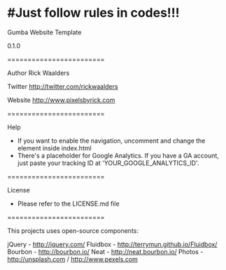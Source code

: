 #Just follow rules in codes!!!
========================

Gumba Website Template

0.1.0

========================

Author
Rick Waalders

Twitter
http://twitter.com/rickwaalders

Website
http://www.pixelsbyrick.com

========================

Help

- If you want to enable the navigation, uncomment and change the <nav> element inside index.html
- There's a placeholder for Google Analytics. If you have a GA account, just paste your tracking ID at 'YOUR_GOOGLE_ANALYTICS_ID'.

========================

License

- Please refer to the LICENSE.md file

========================

This projects uses open-source components:

jQuery - http://jquery.com/
Fluidbox - http://terrymun.github.io/Fluidbox/
Bourbon - http://bourbon.io/
Neat - http://neat.bourbon.io/
Photos - http://unsplash.com / http://www.pexels.com
